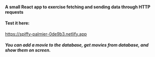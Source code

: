 #### A small React app to exercise fetching and sending data through HTTP requests
#### Test it here:
https://spiffy-palmier-0de9b3.netlify.app
##### You can add a movie to the database, get movies from database, and show them on screen.
